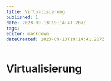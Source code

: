 ```yaml
---
title: Virtualisierung
published: 1
date: 2023-09-13T19:14:41.207Z
tags: 
editor: markdown
dateCreated: 2023-09-13T19:14:41.207Z
---
```


# Virtualisierung